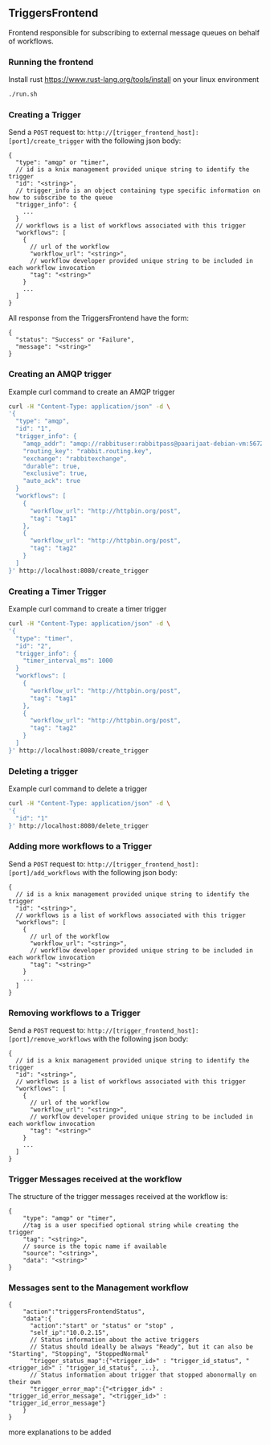 ## TriggersFrontend

Frontend responsible for subscribing to external message queues on behalf of workflows. 

### Running the frontend
Install rust <https://www.rust-lang.org/tools/install> on your linux environment
```bash
./run.sh
```

### Creating a Trigger 

Send a `POST` request to: `http://[trigger_frontend_host]:[port]/create_trigger` with the following json body:
```
{
  "type": "amqp" or "timer",
  // id is a knix management provided unique string to identify the trigger
  "id": "<string>",
  // trigger_info is an object containing type specific information on how to subscribe to the queue
  "trigger_info": {
    ...
  }
  // workflows is a list of workflows associated with this trigger
  "workflows": [
    {
      // url of the workflow
      "workflow_url": "<string>",
      // workflow developer provided unique string to be included in each workflow invocation
      "tag": "<string>"
    }
    ...
  ]
}
```

All response from the TriggersFrontend have the form:
```
{
  "status": "Success" or "Failure",
  "message": "<string>"
}
```

### Creating an AMQP trigger

Example curl command to create an AMQP trigger

```bash
curl -H "Content-Type: application/json" -d \
'{
  "type": "amqp",
  "id": "1",
  "trigger_info": {
    "amqp_addr": "amqp://rabbituser:rabbitpass@paarijaat-debian-vm:5672/%2frabbitvhost",
    "routing_key": "rabbit.routing.key",
    "exchange": "rabbitexchange",
    "durable": true,
    "exclusive": true,
    "auto_ack": true
  }
  "workflows": [
    {
      "workflow_url": "http://httpbin.org/post",
      "tag": "tag1"
    },
    {
      "workflow_url": "http://httpbin.org/post",
      "tag": "tag2"
    }
  ]
}' http://localhost:8080/create_trigger
```

### Creating a Timer Trigger

Example curl command to create a timer trigger

```bash
curl -H "Content-Type: application/json" -d \
'{
  "type": "timer",
  "id": "2",
  "trigger_info": {
    "timer_interval_ms": 1000
  }
  "workflows": [
    {
      "workflow_url": "http://httpbin.org/post",
      "tag": "tag1"
    },
    {
      "workflow_url": "http://httpbin.org/post",
      "tag": "tag2"
    }
  ]
}' http://localhost:8080/create_trigger
```

### Deleting a trigger

Example curl command to delete a trigger

```bash
curl -H "Content-Type: application/json" -d \
'{
  "id": "1"
}' http://localhost:8080/delete_trigger
```

### Adding more workflows to a Trigger 

Send a `POST` request to: `http://[trigger_frontend_host]:[port]/add_workflows` with the following json body:
```
{
  // id is a knix management provided unique string to identify the trigger
  "id": "<string>",
  // workflows is a list of workflows associated with this trigger
  "workflows": [
    {
      // url of the workflow
      "workflow_url": "<string>",
      // workflow developer provided unique string to be included in each workflow invocation
      "tag": "<string>"
    }
    ...
  ]
}
```

### Removing workflows to a Trigger 

Send a `POST` request to: `http://[trigger_frontend_host]:[port]/remove_workflows` with the following json body:
```
{
  // id is a knix management provided unique string to identify the trigger
  "id": "<string>",
  // workflows is a list of workflows associated with this trigger
  "workflows": [
    {
      // url of the workflow
      "workflow_url": "<string>",
      // workflow developer provided unique string to be included in each workflow invocation
      "tag": "<string>"
    }
    ...
  ]
}
```

### Trigger Messages received at the workflow

The structure of the trigger messages received at the workflow is:

```
{
    "type": "amqp" or "timer",
    //tag is a user specified optional string while creating the trigger
    "tag": "<string>",
    // source is the topic name if available
    "source": "<string>",
    "data": "<string>"
}
```


### Messages sent to the Management workflow

```
{
    "action":"triggersFrontendStatus",
    "data":{
      "action":"start" or "status" or "stop" ,
      "self_ip":"10.0.2.15",
      // Status information about the active triggers
      // Status should ideally be always "Ready", but it can also be "Starting", "Stopping", "StoppedNormal"
      "trigger_status_map":{"<trigger_id>" : "trigger_id_status", "<trigger_id>" : "trigger_id_status", ...},
      // Status information about trigger that stopped abonormally on their own
      "trigger_error_map":{"<trigger_id>" : "trigger_id_error_message", "<trigger_id>" : "trigger_id_error_message"}
    }
}
```

more explanations to be added
